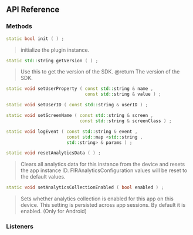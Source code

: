 ## API Reference

### Methods
```cpp
static bool init ( ) ;
```
>  initialize the plugin instance.

```cpp
static std::string getVersion ( ) ;
```
> Use this to get the version of the SDK.
@return The version of the SDK.

```cpp
static void setUserProperty ( const std::string & name ,
                              const std::string & value ) ;
```

```cpp
static void setUserID ( const std::string & userID ) ;
```

```cpp
static void setScreenName ( const std::string & screen ,
                            const std::string & screenClass ) ;
```

```cpp
static void logEvent ( const std::string & event ,
                       const std::map <std::string ,
                       std::string> & params ) ;
```

```cpp
static void resetAnalyticsData ( ) ;
```
> Clears all analytics data for this instance from the device and resets the app instance ID.
FIRAnalyticsConfiguration values will be reset to the default values.

```cpp
static void setAnalyticsCollectionEnabled ( bool enabled ) ;
```
> Sets whether analytics collection is enabled for this app on this device.
This setting is persisted across app sessions. By default it is enabled. (Only for Android)


### Listeners


